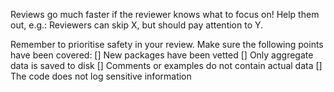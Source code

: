 Reviews go much faster if the reviewer knows what to focus on! Help them out, e.g.:
Reviewers can skip X, but should pay attention to Y.

Remember to prioritise safety in your review. Make sure the following points have been covered:
[] New packages have been vetted
[] Only aggregate data is saved to disk
[] Comments or examples do not contain actual data
[] The code does not log sensitive information
